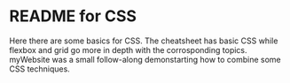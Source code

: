 # README for CSS

Here there are some basics for CSS. The cheatsheet has basic CSS while flexbox and grid go more in depth with the corrosponding topics. myWebsite was a small follow-along demonstarting how to combine some CSS techniques.